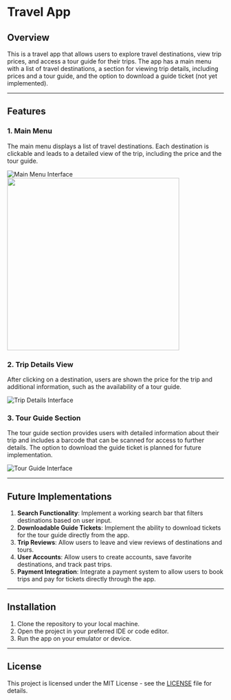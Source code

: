 
# Travel App

## Overview

This is a travel app that allows users to explore travel destinations, view trip prices, and access a tour guide for their trips. The app has a main menu with a list of travel destinations, a section for viewing trip details, including prices and a tour guide, and the option to download a guide ticket (not yet implemented).

---

## Features

### 1. Main Menu
The main menu displays a list of travel destinations. Each destination is clickable and leads to a detailed view of the trip, including the price and the tour guide.

![Main Menu Interface](Travel%20App/imgs/home.jpg)
<img src="Travel%20App/imgs/home.jpg" width="400" />

### 2. Trip Details View
After clicking on a destination, users are shown the price for the trip and additional information, such as the availability of a tour guide.

![Trip Details Interface](Travel%20App/imgs/description.jpg)

### 3. Tour Guide Section
The tour guide section provides users with detailed information about their trip and includes a barcode that can be scanned for access to further details. The option to download the guide ticket is planned for future implementation.

![Tour Guide Interface](Travel%20App/imgs/guide.jpg)

---

## Future Implementations

1. **Search Functionality**: Implement a working search bar that filters destinations based on user input.
2. **Downloadable Guide Tickets**: Implement the ability to download tickets for the tour guide directly from the app.
3. **Trip Reviews**: Allow users to leave and view reviews of destinations and tours.
4. **User Accounts**: Allow users to create accounts, save favorite destinations, and track past trips.
5. **Payment Integration**: Integrate a payment system to allow users to book trips and pay for tickets directly through the app.

---

## Installation

1. Clone the repository to your local machine.
2. Open the project in your preferred IDE or code editor.
3. Run the app on your emulator or device.

---

## License

This project is licensed under the MIT License - see the [LICENSE](LICENSE) file for details.
